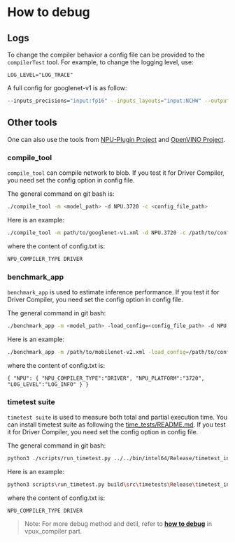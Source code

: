 # How to debug

## Logs

To change the compiler behavior a config file can be provided to the `compilerTest` tool. For example, to change the logging level, use:
```
LOG_LEVEL="LOG_TRACE"
```

A full config for googlenet-v1 is as follow:
``` bash
--inputs_precisions="input:fp16" --inputs_layouts="input:NCHW" --outputs_precisions="InceptionV1/Logits/Predictions/Softmax:fp16" --outputs_layouts="InceptionV1/Logits/Predictions/Softmax:NC" --config NPU_PLATFORM="3720" DEVICE_ID="NPU.3720" LOG_LEVEL="LOG_TRACE" NPU_COMPILATION_MODE="DefaultHW"  NPU_COMPILATION_MODE_PARAMS="swap-transpose-with-fq=1 force-z-major-concat=1 quant-dequant-removal=1 propagate-quant-dequant=0"

```


## Other tools

One can also use the tools from [NPU-Plugin Project] and [OpenVINO Project].

### compile_tool

`compile_tool` can compile network to blob. If you test it for Driver Compiler, you need set the config option in config file.

The general command on git bash is:
``` bash
./compile_tool -m <model_path> -d NPU.3720 -c <config_file_path>
```

Here is an example:
```bash
./compile_tool -m path/to/googlenet-v1.xml -d NPU.3720 -c /path/to/config.txt
```
where the content of config.txt is:
```bash
NPU_COMPILER_TYPE DRIVER
```


### benchmark_app

`benchmark_app` is used to estimate inference performance. If you test it for Driver Compiler, you need set the config option in config file.

The general command in git bash:
```bash
./benchmark_app -m <model_path> -load_config=<config_file_path> -d NPU.3720
```

Here is an example:
``` bash
./benchmark_app -m /path/to/mobilenet-v2.xml -load_config=/path/to/config.txt -d NPU
```
where the content of config.txt is:
```
{ "NPU": { "NPU_COMPILER_TYPE":"DRIVER", "NPU_PLATFORM":"3720", "LOG_LEVEL":"LOG_INFO" } }
```

### timetest suite

`timetest suite` is used to measure both total and partial execution time. You can install timetest suite as following the [time_tests/README.md](https://github.com/openvinotoolkit/openvino/blob/master/tests/time_tests/README.md). If you test it for Driver Compiler, you need set the config option in config file.

The general command in git bash:
```bash
python3 ./scripts/run_timetest.py ../../bin/intel64/Release/timetest_infer_api_2.exe -m <model_path> -d NPU.3720 -f <config_file_path>
```

Here is an example:
```bash
python3 scripts\run_timetest.py build\src\timetests\Release\timetest_infer.exe -m googlenet-v1.xml -d NPU.3720 -f config.txt
```
where the content of config.txt is:
```
NPU_COMPILER_TYPE DRIVER
```

>Note: For more debug method and detil, refer to **[how to debug](../../vpux_compiler/docs/guides/how_to_debug.md)** in vpux_compiler part.


[OpenVINO Project]: https://github.com/openvinotoolkit/openvino
[NPU-Plugin Project]: https://github.com/intel-innersource/applications.ai.vpu-accelerators.vpux-plugin
[CiD Project]: https://github.com/intel-innersource/applications.ai.vpu-accelerators.flex-cid-tools
